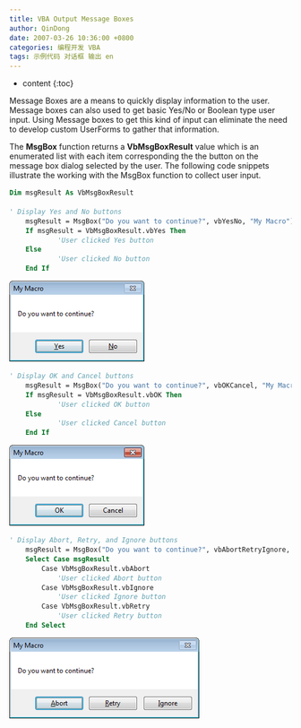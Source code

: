 ```yaml
---
title: VBA Output Message Boxes
author: QinDong
date: 2007-03-26 10:36:00 +0800
categories: 编程开发 VBA
tags: 示例代码 对话框 输出 en
---
```

* content
{:toc}

Message Boxes are a means to quickly display information to the user.  Message boxes can also used to get basic Yes/No or Boolean type user input. Using Message boxes to get this kind of input can eliminate the need to develop custom UserForms to gather that information.

The **MsgBox** function returns a **VbMsgBoxResult** value which is an enumerated list with each item  corresponding the the button on the message box dialog selected by the user. The following code snippets illustrate the working with the MsgBox function to collect user input.

```vb
Dim msgResult As VbMsgBoxResult

' Display Yes and No buttons
    msgResult = MsgBox("Do you want to continue?", vbYesNo, "My Macro")
    If msgResult = VbMsgBoxResult.vbYes Then
            'User clicked Yes button
    Else
            'User clicked No button
    End If
```

![](/img/2022/2022-10-29-15-15-27.png)

```vb
' Display OK and Cancel buttons
    msgResult = MsgBox("Do you want to continue?", vbOKCancel, "My Macro")
    If msgResult = VbMsgBoxResult.vbOK Then
            'User clicked OK button
    Else
            'User clicked Cancel button
    End If
```

![](/img/2022/2022-10-29-15-15-49.png)


```vb
' Display Abort, Retry, and Ignore buttons
    msgResult = MsgBox("Do you want to continue?", vbAbortRetryIgnore, "My Macro")
    Select Case msgResult
        Case VbMsgBoxResult.vbAbort
            'User clicked Abort button
        Case VbMsgBoxResult.vbIgnore
            'User clicked Ignore button
        Case VbMsgBoxResult.vbRetry
            'User clicked Retry button
    End Select
```

![](/img/2022/2022-10-29-15-16-05.png)